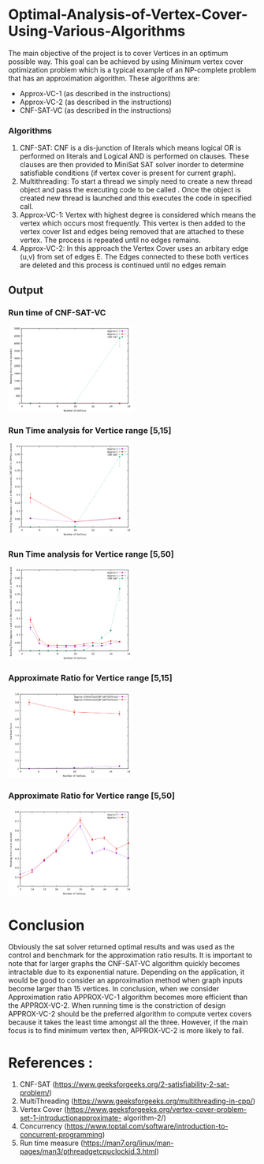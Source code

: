 # Optimal-Analysis-of-Vertex-Cover-Using-Various-Algorithms

The main objective of the project is to cover Vertices in an optimum possible way. This
goal can be achieved by using Minimum vertex cover optimization problem which is a typical example of an NP-complete problem that has an approximation algorithm. 
These algorithms are: 
- Approx-VC-1 (as described in the instructions)
- Approx-VC-2 (as described in the instructions)
- CNF-SAT-VC (as described in the instructions)

### Algorithms
1. CNF-SAT: 
CNF is a dis-junction of literals which means logical OR is performed on literals and
Logical AND is performed on clauses. These clauses are then provided to MiniSat SAT
solver inorder to determine satisfiable conditions (if vertex cover is present for current
graph). 
2. Multithreading: 
To start a thread we simply need to create a new thread object and pass the executing code to be called . Once the object is created new thread is launched and this executes the code in specified call. 
3. Approx-VC-1: 
Vertex with highest degree is considered which means the vertex which occurs most frequently. This vertex is then added to the vertex cover list and edges being removed that are attached to these vertex. The process is repeated until no edges remains. 
4. Approx-VC-2: 
In this approach the Vertex Cover uses an arbitary edge (u,v) from set of edges E. The Edges connected to these both vertices are deleted and this process is continued until no edges remain 


## Output 

### Run time of CNF-SAT-VC
<img src="photos/Duration15_3algo.png" width="50%" height="50%"> 
 
 
### Run Time analysis for Vertice range [5,15]
<img src="photos/Final3Algos.png" width="50%" height="50%"> 
 
  
  ### Run Time analysis for Vertice range [5,50]
<img src="photos/Final3Algos1to15.png" width="50%" height="50%"> 
 
  
  ### Approximate Ratio for Vertice range [5,15]
<img src="photos/VerticesRatio.png" width="50%" height="50%"> 

### Approximate Ratio for Vertice range [5,50]
<img src="photos/50data2algo.png" width="50%" height="50%"> 
 

 # Conclusion
 Obviously the sat solver returned optimal results and was used as the control and benchmark for the approximation ratio results. It is important to note that for larger graphs the CNF-SAT-VC algorithm quickly becomes intractable due to its exponential nature. 
 Depending on the application, it would be good to consider an approximation method when graph inputs become larger than 15 vertices. 
 In conclusion, when we consider Approximation ratio APPROX-VC-1 algorithm becomes more efficient than the APPROX-VC-2. When running time is the constriction of design APPROX-VC-2 should be the preferred algorithm to compute vertex covers because it takes the least time amongst all the three. However, if the main focus is to find minimum vertex then, APPROX-VC-2 is more likely to fail.

# References :
1. CNF-SAT (https://www.geeksforgeeks.org/2-satisfiability-2-sat-problem/)
2. MultiThreading (https://www.geeksforgeeks.org/multithreading-in-cpp/)
3. Vertex Cover (https://www.geeksforgeeks.org/vertex-cover-problem-set-1-introductionapproximate-
algorithm-2/)
4. Concurrency (https://www.toptal.com/software/introduction-to-concurrent-programming)
5. Run time measure (https://man7.org/linux/man-pages/man3/pthreadgetcpuclockid.3.html)
  




